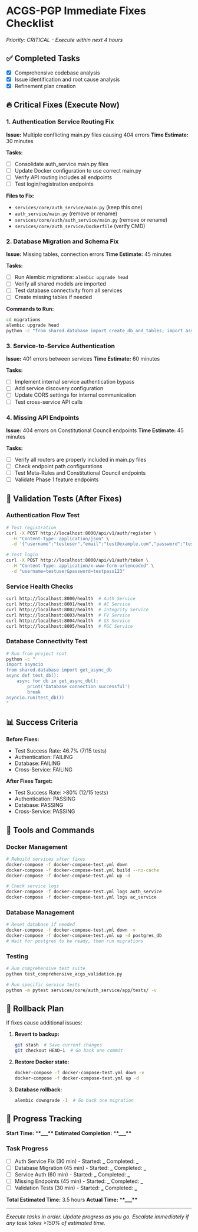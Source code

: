 # ACGS-PGP Immediate Fixes Checklist

_Priority: CRITICAL - Execute within next 4 hours_

## ✅ Completed Tasks

- [x] Comprehensive codebase analysis
- [x] Issue identification and root cause analysis
- [x] Refinement plan creation

## 🔥 Critical Fixes (Execute Now)

### 1. Authentication Service Routing Fix

**Issue:** Multiple conflicting main.py files causing 404 errors
**Time Estimate:** 30 minutes

**Tasks:**

- [ ] Consolidate auth_service main.py files
- [ ] Update Docker configuration to use correct main.py
- [ ] Verify API routing includes all endpoints
- [ ] Test login/registration endpoints

**Files to Fix:**

- `services/core/auth_service/main.py` (keep this one)
- `auth_service/main.py` (remove or rename)
- `services/core/auth/auth_service/main.py` (remove or rename)
- `services/core/auth_service/Dockerfile` (verify CMD)

### 2. Database Migration and Schema Fix

**Issue:** Missing tables, connection errors
**Time Estimate:** 45 minutes

**Tasks:**

- [ ] Run Alembic migrations: `alembic upgrade head`
- [ ] Verify all shared models are imported
- [ ] Test database connectivity from all services
- [ ] Create missing tables if needed

**Commands to Run:**

```bash
cd migrations
alembic upgrade head
python -c "from shared.database import create_db_and_tables; import asyncio; asyncio.run(create_db_and_tables())"
```

### 3. Service-to-Service Authentication

**Issue:** 401 errors between services
**Time Estimate:** 60 minutes

**Tasks:**

- [ ] Implement internal service authentication bypass
- [ ] Add service discovery configuration
- [ ] Update CORS settings for internal communication
- [ ] Test cross-service API calls

### 4. Missing API Endpoints

**Issue:** 404 errors on Constitutional Council endpoints
**Time Estimate:** 45 minutes

**Tasks:**

- [ ] Verify all routers are properly included in main.py files
- [ ] Check endpoint path configurations
- [ ] Test Meta-Rules and Constitutional Council endpoints
- [ ] Validate Phase 1 feature endpoints

## 🚨 Validation Tests (After Fixes)

### Authentication Flow Test

```bash
# Test registration
curl -X POST http://localhost:8000/api/v1/auth/register \
  -H "Content-Type: application/json" \
  -d '{"username":"testuser","email":"test@example.com","password":"testpass123"}'

# Test login
curl -X POST http://localhost:8000/api/v1/auth/token \
  -H "Content-Type: application/x-www-form-urlencoded" \
  -d "username=testuser&password=testpass123"
```

### Service Health Checks

```bash
curl http://localhost:8000/health  # Auth Service
curl http://localhost:8001/health  # AC Service
curl http://localhost:8002/health  # Integrity Service
curl http://localhost:8003/health  # FV Service
curl http://localhost:8004/health  # GS Service
curl http://localhost:8005/health  # PGC Service
```

### Database Connectivity Test

```bash
# Run from project root
python -c "
import asyncio
from shared.database import get_async_db
async def test_db():
    async for db in get_async_db():
        print('Database connection successful')
        break
asyncio.run(test_db())
"
```

## 📊 Success Criteria

**Before Fixes:**

- Test Success Rate: 46.7% (7/15 tests)
- Authentication: FAILING
- Database: FAILING
- Cross-Service: FAILING

**After Fixes Target:**

- Test Success Rate: >80% (12/15 tests)
- Authentication: PASSING
- Database: PASSING
- Cross-Service: PASSING

## 🔧 Tools and Commands

### Docker Management

```bash
# Rebuild services after fixes
docker-compose -f docker-compose-test.yml down
docker-compose -f docker-compose-test.yml build --no-cache
docker-compose -f docker-compose-test.yml up -d

# Check service logs
docker-compose -f docker-compose-test.yml logs auth_service
docker-compose -f docker-compose-test.yml logs ac_service
```

### Database Management

```bash
# Reset database if needed
docker-compose -f docker-compose-test.yml down -v
docker-compose -f docker-compose-test.yml up -d postgres_db
# Wait for postgres to be ready, then run migrations
```

### Testing

```bash
# Run comprehensive test suite
python test_comprehensive_acgs_validation.py

# Run specific service tests
python -m pytest services/core/auth_service/app/tests/ -v
```

## 🚨 Rollback Plan

If fixes cause additional issues:

1. **Revert to backup:**

   ```bash
   git stash  # Save current changes
   git checkout HEAD~1  # Go back one commit
   ```

2. **Restore Docker state:**

   ```bash
   docker-compose -f docker-compose-test.yml down -v
   docker-compose -f docker-compose-test.yml up -d
   ```

3. **Database rollback:**
   ```bash
   alembic downgrade -1  # Go back one migration
   ```

## 📝 Progress Tracking

**Start Time:** \***\*\_\_\_\*\***
**Estimated Completion:** \***\*\_\_\_\*\***

### Task Progress

- [ ] Auth Service Fix (30 min) - Started: **\_** Completed: **\_**
- [ ] Database Migration (45 min) - Started: **\_** Completed: **\_**
- [ ] Service Auth (60 min) - Started: **\_** Completed: **\_**
- [ ] Missing Endpoints (45 min) - Started: **\_** Completed: **\_**
- [ ] Validation Tests (30 min) - Started: **\_** Completed: **\_**

**Total Estimated Time:** 3.5 hours
**Actual Time:** \***\*\_\_\_\*\***

---

_Execute tasks in order. Update progress as you go. Escalate immediately if any task takes >150% of estimated time._

